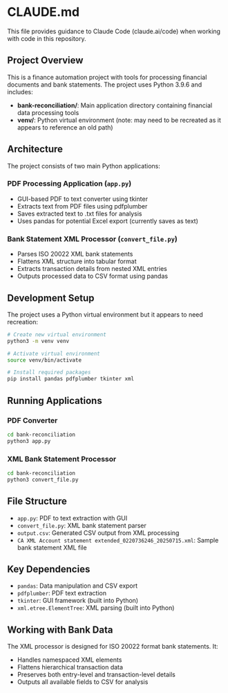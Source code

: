 # CLAUDE.md

This file provides guidance to Claude Code (claude.ai/code) when working with code in this repository.

## Project Overview

This is a finance automation project with tools for processing financial documents and bank statements. The project uses Python 3.9.6 and includes:

- **bank-reconciliation/**: Main application directory containing financial data processing tools
- **venv/**: Python virtual environment (note: may need to be recreated as it appears to reference an old path)

## Architecture

The project consists of two main Python applications:

### PDF Processing Application (`app.py`)
- GUI-based PDF to text converter using tkinter
- Extracts text from PDF files using pdfplumber
- Saves extracted text to .txt files for analysis
- Uses pandas for potential Excel export (currently saves as text)

### Bank Statement XML Processor (`convert_file.py`) 
- Parses ISO 20022 XML bank statements
- Flattens XML structure into tabular format
- Extracts transaction details from nested XML entries
- Outputs processed data to CSV format using pandas

## Development Setup

The project uses a Python virtual environment but it appears to need recreation:

```bash
# Create new virtual environment
python3 -m venv venv

# Activate virtual environment
source venv/bin/activate

# Install required packages
pip install pandas pdfplumber tkinter xml
```

## Running Applications

### PDF Converter
```bash
cd bank-reconciliation
python3 app.py
```

### XML Bank Statement Processor
```bash
cd bank-reconciliation
python3 convert_file.py
```

## File Structure

- `app.py`: PDF to text extraction with GUI
- `convert_file.py`: XML bank statement parser
- `output.csv`: Generated CSV output from XML processing
- `CA XML Account statement extended_0220736246_20250715.xml`: Sample bank statement XML file

## Key Dependencies

- `pandas`: Data manipulation and CSV export
- `pdfplumber`: PDF text extraction
- `tkinter`: GUI framework (built into Python)
- `xml.etree.ElementTree`: XML parsing (built into Python)

## Working with Bank Data

The XML processor is designed for ISO 20022 format bank statements. It:
- Handles namespaced XML elements
- Flattens hierarchical transaction data
- Preserves both entry-level and transaction-level details
- Outputs all available fields to CSV for analysis